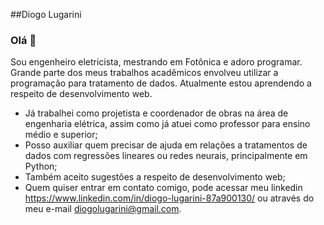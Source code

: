 ##Diogo Lugarini

### Olá 👋
Sou engenheiro eletricista, mestrando em Fotônica e adoro programar. 
Grande parte dos meus trabalhos acadêmicos envolveu utilizar a programação para tratamento de dados.
Atualmente estou aprendendo a respeito de desenvolvimento web.

- Já trabalhei como projetista e coordenador de obras na área de engenharia
elétrica, assim como já atuei como professor para ensino médio e superior;
- Posso auxiliar quem precisar de ajuda em relações a tratamentos de dados 
com regressões lineares ou redes neurais, principalmente em Python;
- Também aceito sugestões a respeito de desenvolvimento web;
- Quem quiser entrar em contato comigo, pode acessar meu linkedin 
https://www.linkedin.com/in/diogo-lugarini-87a900130/ ou através do meu e-mail
diogolugarini@gmail.com.


